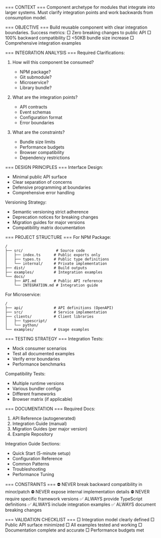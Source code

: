 === CONTEXT ===
Component archetype for modules that integrate into larger systems.
Must clarify integration points and work backwards from consumption model.

=== OBJECTIVE ===
Build reusable component with clear integration boundaries.
Success metrics:
□ Zero breaking changes to public API
□ 100% backward compatibility 
□ <50KB bundle size increase
□ Comprehensive integration examples

=== INTEGRATION ANALYSIS ===
Required Clarifications:
1. How will this component be consumed?
   - NPM package?
   - Git submodule?
   - Microservice?
   - Library bundle?

2. What are the integration points?
   - API contracts
   - Event schemas  
   - Configuration format
   - Error boundaries

3. What are the constraints?
   - Bundle size limits
   - Performance budgets
   - Browser compatibility
   - Dependency restrictions

=== DESIGN PRINCIPLES ===
Interface Design:
- Minimal public API surface
- Clear separation of concerns
- Defensive programming at boundaries
- Comprehensive error handling

Versioning Strategy:
- Semantic versioning strict adherence
- Deprecation notices for breaking changes
- Migration guides for major versions
- Compatibility matrix documentation

=== PROJECT STRUCTURE ===
For NPM Package:
```
/
├── src/               # Source code
│   ├── index.ts      # Public exports only
│   ├── types.ts      # Public type definitions
│   └── internal/     # Private implementation
├── dist/             # Build outputs
├── examples/         # Integration examples
└── docs/
    ├── API.md        # Public API reference
    └── INTEGRATION.md # Integration guide
```

For Microservice:
```
/
├── api/              # API definitions (OpenAPI)
├── src/              # Service implementation
├── clients/          # Client libraries
│   ├── typescript/
│   └── python/
└── examples/         # Usage examples
```

=== TESTING STRATEGY ===
Integration Tests:
- Mock consumer scenarios
- Test all documented examples
- Verify error boundaries
- Performance benchmarks

Compatibility Tests:
- Multiple runtime versions
- Various bundler configs
- Different frameworks
- Browser matrix (if applicable)

=== DOCUMENTATION ===
Required Docs:
1. API Reference (autogenerated)
2. Integration Guide (manual)
3. Migration Guides (per major version)
4. Example Repository

Integration Guide Sections:
- Quick Start (5-minute setup)
- Configuration Reference
- Common Patterns
- Troubleshooting
- Performance Tuning

=== CONSTRAINTS ===
⛔ NEVER break backward compatibility in minor/patch
⛔ NEVER expose internal implementation details
⛔ NEVER require specific framework versions
✅ ALWAYS provide TypeScript definitions
✅ ALWAYS include integration examples
✅ ALWAYS document breaking changes

=== VALIDATION CHECKLIST ===
□ Integration model clearly defined
□ Public API surface minimized
□ All examples tested and working
□ Documentation complete and accurate
□ Performance budgets met